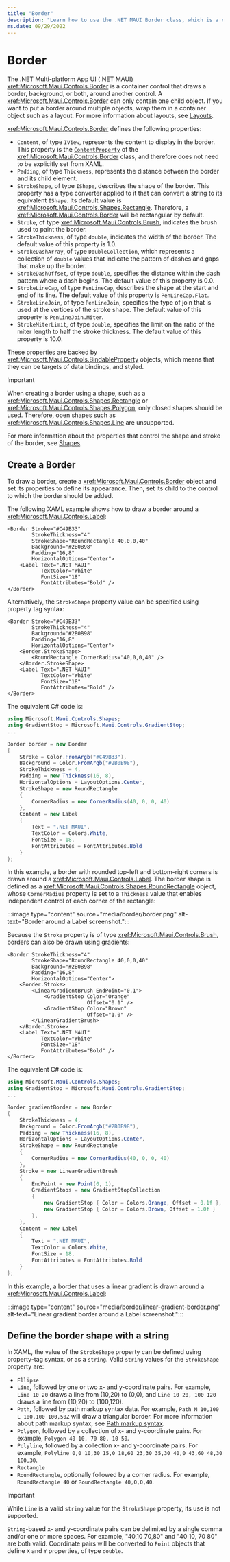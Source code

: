 ```yaml
---
title: "Border"
description: "Learn how to use the .NET MAUI Border class, which is a container control that draws a border, background, or both, around another control."
ms.date: 09/29/2022
---
```


# Border

The .NET Multi-platform App UI (.NET MAUI) <xref:Microsoft.Maui.Controls.Border> is a container control that draws a border, background, or both, around another control. A <xref:Microsoft.Maui.Controls.Border> can only contain one child object. If you want to put a border around multiple objects, wrap them in a container object such as a layout.  For more information about layouts, see [Layouts](~/user-interface/layouts/index.md).

<xref:Microsoft.Maui.Controls.Border> defines the following properties:

- `Content`, of type `IView`, represents the content to display in the border. This property is the [`ContentProperty`](xref:Microsoft.Maui.Controls.ContentPropertyAttribute) of the <xref:Microsoft.Maui.Controls.Border> class, and therefore does not need to be explicitly set from XAML.
- `Padding`, of type `Thickness`, represents the distance between the border and its child element.
- `StrokeShape`, of type `IShape`, describes the shape of the border. This property has a type converter applied to it that can convert a string to its equivalent `IShape`. Its default value is <xref:Microsoft.Maui.Controls.Shapes.Rectangle>. Therefore, a <xref:Microsoft.Maui.Controls.Border> will be rectangular by default.
- `Stroke`, of type <xref:Microsoft.Maui.Controls.Brush>, indicates the brush used to paint the border.
- `StrokeThickness`, of type `double`, indicates the width of the border. The default value of this property is 1.0.
- `StrokeDashArray`, of type `DoubleCollection`, which represents a collection of `double` values that indicate the pattern of dashes and gaps that make up the border.
- `StrokeDashOffset`, of type `double`, specifies the distance within the dash pattern where a dash begins. The default value of this property is 0.0.
- `StrokeLineCap`, of type `PenLineCap`, describes the shape at the start and end of its line. The default value of this property is `PenLineCap.Flat`.
- `StrokeLineJoin`, of type `PenLineJoin`, specifies the type of join that is used at the vertices of the stroke shape. The default value of this property is `PenLineJoin.Miter`.
- `StrokeMiterLimit`, of type `double`, specifies the limit on the ratio of the miter length to half the stroke thickness. The default value of this property is 10.0.

These properties are backed by <xref:Microsoft.Maui.Controls.BindableProperty> objects, which means that they can be targets of data bindings, and styled.

> [!IMPORTANT]
> When creating a border using a shape, such as a <xref:Microsoft.Maui.Controls.Shapes.Rectangle> or <xref:Microsoft.Maui.Controls.Shapes.Polygon>, only closed shapes should be used. Therefore, open shapes such as <xref:Microsoft.Maui.Controls.Shapes.Line> are unsupported.

For more information about the properties that control the shape and stroke of the border, see [Shapes](~/user-interface/controls/shapes/index.md).

## Create a Border

To draw a border, create a <xref:Microsoft.Maui.Controls.Border> object and set its properties to define its appearance. Then, set its child to the control to which the border should be added.

The following XAML example shows how to draw a border around a <xref:Microsoft.Maui.Controls.Label>:

```xaml
<Border Stroke="#C49B33"
        StrokeThickness="4"
        StrokeShape="RoundRectangle 40,0,0,40"
        Background="#2B0B98"
        Padding="16,8"
        HorizontalOptions="Center">
    <Label Text=".NET MAUI"
           TextColor="White"
           FontSize="18"
           FontAttributes="Bold" />
</Border>
```

Alternatively, the `StrokeShape` property value can be specified using property tag syntax:

```xaml
<Border Stroke="#C49B33"
        StrokeThickness="4"
        Background="#2B0B98"
        Padding="16,8"
        HorizontalOptions="Center">
    <Border.StrokeShape>
        <RoundRectangle CornerRadius="40,0,0,40" />
    </Border.StrokeShape>
    <Label Text=".NET MAUI"
           TextColor="White"
           FontSize="18"
           FontAttributes="Bold" />
</Border>
```

The equivalent C# code is:

```csharp
using Microsoft.Maui.Controls.Shapes;
using GradientStop = Microsoft.Maui.Controls.GradientStop;
...

Border border = new Border
{
    Stroke = Color.FromArgb("#C49B33"),
    Background = Color.FromArgb("#2B0B98"),
    StrokeThickness = 4,
    Padding = new Thickness(16, 8),
    HorizontalOptions = LayoutOptions.Center,
    StrokeShape = new RoundRectangle
    {
        CornerRadius = new CornerRadius(40, 0, 0, 40)
    },
    Content = new Label
    {
        Text = ".NET MAUI",
        TextColor = Colors.White,
        FontSize = 18,
        FontAttributes = FontAttributes.Bold
    }
};
```

In this example, a border with rounded top-left and bottom-right corners is drawn around a <xref:Microsoft.Maui.Controls.Label>. The border shape is defined as a <xref:Microsoft.Maui.Controls.Shapes.RoundRectangle> object, whose `CornerRadius` property is set to a `Thickness` value that enables independent control of each corner of the rectangle:

:::image type="content" source="media/border/border.png" alt-text="Border around a Label screenshot.":::

Because the `Stroke` property is of type <xref:Microsoft.Maui.Controls.Brush>, borders can also be drawn using gradients:

```xaml
<Border StrokeThickness="4"
        StrokeShape="RoundRectangle 40,0,0,40"
        Background="#2B0B98"
        Padding="16,8"
        HorizontalOptions="Center">
    <Border.Stroke>
        <LinearGradientBrush EndPoint="0,1">
            <GradientStop Color="Orange"
                          Offset="0.1" />
            <GradientStop Color="Brown"
                          Offset="1.0" />
        </LinearGradientBrush>
    </Border.Stroke>
    <Label Text=".NET MAUI"
           TextColor="White"
           FontSize="18"
           FontAttributes="Bold" />
</Border>
```

The equivalent C# code is:

```csharp
using Microsoft.Maui.Controls.Shapes;
using GradientStop = Microsoft.Maui.Controls.GradientStop;
...

Border gradientBorder = new Border
{
    StrokeThickness = 4,
    Background = Color.FromArgb("#2B0B98"),
    Padding = new Thickness(16, 8),
    HorizontalOptions = LayoutOptions.Center,
    StrokeShape = new RoundRectangle
    {
        CornerRadius = new CornerRadius(40, 0, 0, 40)
    },
    Stroke = new LinearGradientBrush
    {
        EndPoint = new Point(0, 1),
        GradientStops = new GradientStopCollection
        {
            new GradientStop { Color = Colors.Orange, Offset = 0.1f },
            new GradientStop { Color = Colors.Brown, Offset = 1.0f }
        },
    },
    Content = new Label
    {
        Text = ".NET MAUI",
        TextColor = Colors.White,
        FontSize = 18,
        FontAttributes = FontAttributes.Bold
    }
};
```

In this example, a border that uses a linear gradient is drawn around a <xref:Microsoft.Maui.Controls.Label>:

:::image type="content" source="media/border/linear-gradient-border.png" alt-text="Linear gradient border around a Label screenshot.":::

## Define the border shape with a string

In XAML, the value of the `StrokeShape` property can be defined using property-tag syntax, or as a `string`. Valid `string` values for the `StrokeShape` property are:

- `Ellipse`
- `Line`, followed by one or two x- and y-coordinate pairs. For example, `Line 10 20` draws a line from (10,20) to (0,0), and `Line 10 20, 100 120` draws a line from (10,20) to (100,120).
- `Path`, followed by path markup syntax data. For example, `Path M 10,100 L 100,100 100,50Z` will draw a triangular border. For more information about path markup syntax, see [Path markup syntax](shapes/path-markup-syntax.md).
- `Polygon`, followed by a collection of x- and y-coordinate pairs. For example, `Polygon 40 10, 70 80, 10 50`.
- `Polyline`, followed by a collection x- and y-coordinate pairs. For example, `Polyline 0,0 10,30 15,0 18,60 23,30 35,30 40,0 43,60 48,30 100,30`.
- `Rectangle`
- `RoundRectangle`, optionally followed by a corner radius. For example, `RoundRectangle 40` or `RoundRectangle 40,0,0,40`.

> [!IMPORTANT]
> While `Line` is a valid `string` value for the `StrokeShape` property, its use is not supported.

`String`-based x- and y-coordinate pairs can be delimited by a single comma and/or one or more spaces. For example, "40,10 70,80" and "40 10, 70 80" are both valid. Coordinate pairs will be converted to `Point` objects that define `X` and `Y` properties, of type `double`.

